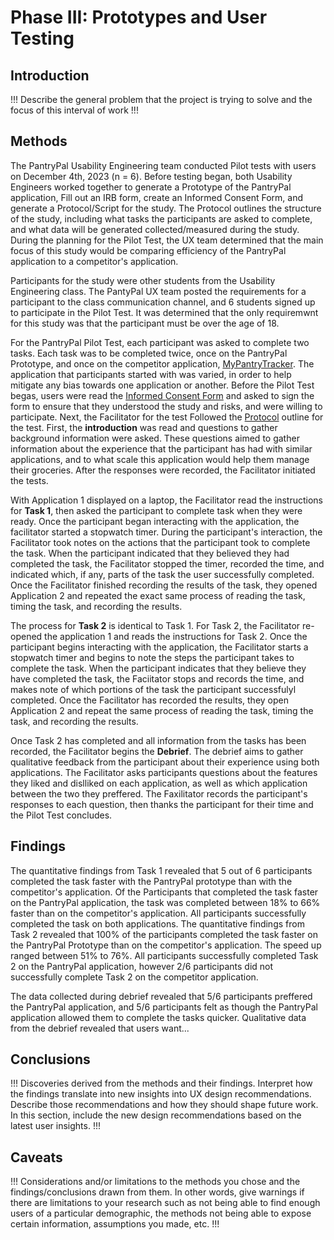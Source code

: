 # Phase III: Prototypes and User Testing

## Introduction

!!! Describe the general problem that the project is trying to solve and the focus of this interval of work !!!

## Methods

The PantryPal Usability Engineering team conducted Pilot tests with users on December 4th, 2023 (n = 6).  Before testing began, both Usability Engineers worked together to generate a Prototype of the PantryPal application, Fill out an IRB form, create an Informed Consent Form, and generate a Protocol/Script for the study.  The Protocol outlines the structure of the study, including what tasks the participants are asked to complete, and what data will be generated collected/measured during the study.  During the planning for the Pilot Test, the UX team determined that the main focus of this study would be comparing efficiency of the PantryPal application to a competitor's application.  

Participants for the study were other students from the Usability Engineering class.  The PantyPal UX team posted the requirements for a participant to the class communication channel, and 6 students signed up to participate in the Pilot Test. It was determined that the only requiremwnt for this study was that the participant  must be over the age of 18.  

For the PantryPal Pilot Test, each participant was asked to complete two tasks.  Each task was to be completed twice, once on the PantryPal Prototype, and once on the competitor application, [MyPantryTracker](https://app.mypantrytracker.com/home).  The application that participants started with was varied, in order to help mitigate any bias towards one application or another. 
 Before the Pilot Test begas, users were read the [Informed Consent Form](Informed_Consent_Form.pdf) and asked to sign the form to ensure that they understood the study and risks, and were willing to participate.   Next, the Facilitator for the test Followed the [Protocol](protocol.pdf) outline for the test.  First, the **introduction** was read and questions to gather background information were asked.  These questions aimed to gather information about the experience that the participant has had with similar applications, and to what scale this application would help them manage their groceries.  After the responses were recorded, the Facilitator initiated the tests. 

With Application 1 displayed on a laptop, the Facilitator read the instructions for **Task 1**, then asked the participant to complete task when they were ready.  Once the participant began interacting with the application, the facilitator started a stopwatch timer.  During the participant's interaction, the Facilitator took notes on the actions that the participant took to complete the task.  When the participant indicated that they believed they had completed the task, the Facilitator stopped the timer, recorded the time, and indicated which, if any, parts of the task the user successfully completed.  Once the Facilitator finished recording the results of the task, they opened Application 2 and repeated the exact same process of reading the task, timing the task, and recording the results.

The process for **Task 2** is identical to Task 1.  For Task 2, the Facilitator re-opened the application 1 and reads the instructions for Task 2.  Once the participant begins interacting with the application, the Facilitator starts a stopwatch timer and begins to note the steps the participant takes to complete the task.  When the participant indicates that they believe they have completed the task, the Faciitator stops and records the time, and makes note of which portions of the task the participant successfulyl completed.  Once the Facilitator has recorded the results, they open Application 2 and repeat the same process of reading the task, timing the task, and recording the results.

Once Task 2 has completed and all information from the tasks has been recorded, the Facilitator begins the **Debrief**.  The debrief aims to gather qualitative feedback from the participant about their experience using both applications.  The Facilitator asks participants questions about the features they liked and dislliked on each application, as well as which application between the two they preffered.  The Faxilitator records the participant's responses to each question, then thanks the participant for their time and the Pilot Test concludes.

## Findings

The quantitative findings from Task 1 revealed that 5 out of 6 participants completed the task faster with the PantryPal prototype than with the competitor's application.  Of the Participants that completed the task faster on the PantryPal application, the task was completed between 18% to 66% faster than on the competitor's application. All participants successfully completed the task on both applications.  The quantitative findings from Task 2 revealed that 100% of the participants completed the task faster on the PantryPal Prototype than on the competitor's application.  The speed up ranged between 51% to 76%.  All participants successfully completed Task 2 on the PantryPal application, however 2/6 participants did not successfully complete Task 2 on the competitor application.  

The data collected during debrief revealed that 5/6 participants preffered the PantryPal application, and 5/6 participants felt as though the PantryPal application allowed them to complete the tasks quicker.  Qualitative data from the debrief revealed that users want...

## Conclusions

!!! Discoveries derived from the methods and their findings. Interpret how the findings translate into new insights into UX design recommendations. Describe those recommendations and how they should shape future work. In this section, include the new design recommendations based on the latest user insights. !!!

## Caveats

!!! Considerations and/or limitations to the methods you chose and the findings/conclusions drawn from them. In other words, give warnings if there are limitations to your research such as not being able to find enough users of a particular demographic, the methods not being able to expose certain information, assumptions you made, etc. !!!
